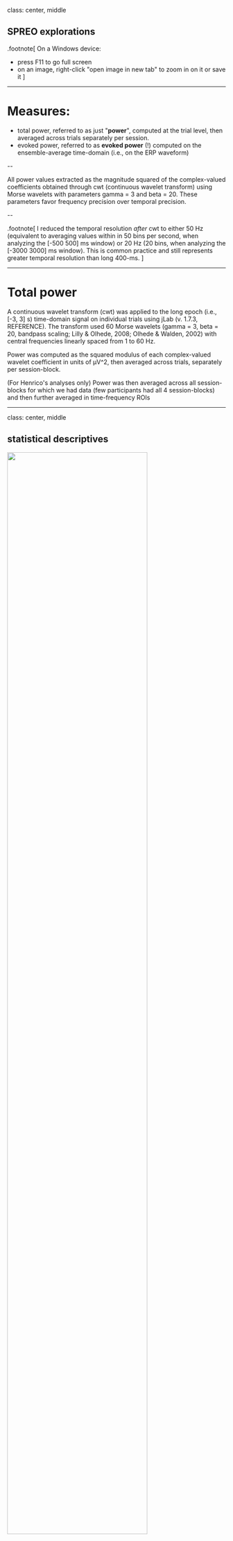 class: center, middle

## SPREO explorations

.footnote[
On a Windows device:
- press F11 to go full screen
- on an image, right-click "open image in new tab" to zoom in on it or save it
]

---

# Measures:


- total power, referred to as just "**power**", computed at the trial level, then averaged across trials separately per session.
- evoked power, referred to as **evoked power** (!) computed on the ensemble-average time-domain (i.e., on the ERP waveform)

--

All power values extracted as the magnitude squared of the complex-valued coefficients obtained through cwt (continuous wavelet transform) using Morse wavelets with parameters gamma = 3 and beta = 20. These parameters favor frequency precision over temporal precision.

--

.footnote[
I reduced the temporal resolution _after_ cwt to either 50 Hz (equivalent to averaging values within in 50 bins per second, when analyzing the [-500 500] ms window) or 20 Hz (20 bins, when analyzing the [-3000 3000] ms window). This is common practice and still represents greater temporal resolution than long 400-ms.
]

---

# Total power

A continuous wavelet transform (cwt) was applied to the long epoch (i.e., [-3, 3] s) time-domain signal on individual trials using jLab (v. 1.7.3, REFERENCE). The transform used 60 Morse wavelets (gamma = 3, beta = 20, bandpass scaling; Lilly & Olhede, 2008; Olhede & Walden, 2002) with central frequencies linearly spaced from 1 to 60 Hz.

Power was computed as the squared modulus of each complex-valued wavelet coefficient in units of µV^2, then averaged across trials, separately per session-block.

(For Henrico's analyses only) Power was then averaged across all session-blocks for which we had data (few participants had all 4 session-blocks) and then further averaged in time-frequency ROIs

---

class: center, middle

## statistical descriptives

<img src="https://kroki.io/mermaid/svg/eNpLL0osyFDwCeJScNQoycxN1U3Jz03MzNPhUlBQKCnKTMxRyEktS83R5FJw0kjNK07NTcpJVUgsSy1KTE8FCoZrJJeXAGlnjYL88tQiICsguiS_BKgNzI_lApqroKtrpxAOJp3BpBOYDOCCAAAy0yPD" width=80%>

<img src="https://kroki.io/mermaid/svg/eNoliLEKwyAYBvf_Kb7RQH2FQhLcOpQsGUoH03ykUo3Binn9ir3hDm5L9njjNgnQq-wC9RqDdfulDuTkrIdnoe8Eg-L-ZVg8YQuT3VjnqMx0r53V68y15sESP1xxxJPpKYIeWl8xNI_Nc7ORPz_y3iLh" width=80%>

.footnote[
ensemble average = mean across trials    
]
---

# [-600, 425] ms power around response (0 ms = incorrect response)

.left-column-66[
<img src="SPREO_assets/power_20_B_incorrect_perSessBlock_500.jpg" width=100%>
]


.right-column-33[
On a descriptive level, two patterns:
- near-alpha activity before the response
- theta-delta activity around the response 

These patterns appear either before or during an error. But how specific to error making are they?

]

---

# [-3000, 3000] ms power around response (0 ms = incorrect response)

.left-column-66[
<img src="SPREO_assets/power_20_B_incorrect_perSessBlock.jpg" width=100%>
]

.right-column-33[
In the longer epoch (spanning multiple trials before and after the error):
- the theta-delta activity is visible only around the error
- the near-alpha activity appears intermittently (post stimulus)

Perhaps, the near-alpha activity occurs after any stimulus. Perhaps it appears before any response (be it an error or not).

]


---

# [-3000, 3000] ms evoked power around response (0 ms = incorrect response)

.left-column-66[
<img src="SPREO_assets/power_evoked_20_B_incorrect_perSessBlock.jpg" width=100%>
]

.right-column-33[
Evoked-power shows the two patterns, but near-alpha activity is now much less evident relative to the theta-delta activity.

Possible interpretation: the theta-delta pattern is phase locked to the error, whereas the near-alpha pattern is not. Not unexpected.
]

---

class: center, middle

## statistical inference

---

# testing the association between cwt EEG and mean ERN

Monte-Carlo permutation testing (5000 iterations) based on statistical scores (e.g., correlations, t-test scores depending on the analysis) to obtain an empirical p-value at each time-frequency point (or "pixel" like most people like to call it when considering a time-frequency matrix). Binary approach: significant (p < 0.05) or not.

--

Analysis set 1. Pearson correlations between mean ERN and each time-frequency point (or "pixel") across participants, separately per session-block.

Analysis set 2. Paired-sample t-test at each time-frequency point (or "pixel") comparing incorrect vs correct trials

--

Some participants don't have data for a certain session-block combination (did not make enough errors in that session-block). So, they are excluded from the analysis on that session-block combination only.

--

Multiple-testing inflation of false discoveries not controlled for now. At a later point, cluster correction can be applied. Therefore, the current analyses _can show many significant time-frequency results which would be washed out by multiple-testing correction_. This exercise is purely _exploratory_ for now.

---

class: center, middle

## statistical inference
### Analysis set 1

---

# mean ERN : [-600, 425] ms power (session-block 1a)

.left-column-66[
<img src="SPREO_assets/analysis1_permutationH0testing_power_ernm_1a_20_B_5000Iter_500.jpg" width=80%>
]

.right-column-33[

A negative correlation indicates that a _more negative_ ERN (i.e., larger ERN mean amplitude) is associated with greater power in that specific time-frequency point.

Subjects with greater theta-delta activity and near-alpha activity(and beyond) have a larger ERN.
]

---

# mean ERN amplitude : [-3000, 3000] ms power (session-block 1a)

.left-column-66[
<img src="SPREO_assets/analysis1_permutationH0testing_power_ernm_1a_20_B_5000Iter.jpg" width=80%>
]

.right-column-33[
With an intertrial interval of ca. 1.5 s (more or less?), the near-alpha effect stretches not only into trials _before_ the error but even into those _after_ the error. 

.small-text[
(Speculation alert) What does it mean? 
The near-alpha pattern is unlikely to be specific to error-making. It could reflect the mobilization of resources towards the processing of the stimulus. The negative association effect could indicate that individuals with greater near-alpha power, allocate more resources to the task, and therefore _when they make an error_, their ERN is larger.
]
]

---

Is this association _stable_ across session-blocks? 

--
Short answer: **no**.

The next slide will show how this association becomes more and more localized to just peri-error delta-theta.

---

# mean ERN amplitude : [-3000, 3000] ms power (all sessions)

.quadrant-2[
    <div align="center" style="display: flex; justify-content: center; align-items: center; height: 100%;">
        <img src="SPREO_assets/analysis1_permutationH0testing_power_ernm_1a_20_B_5000Iter.jpg" width=60%>    
    </div>

]

.quadrant-1[
    <div align="center" style="display: flex; justify-content: center; align-items: center; height: 100%;">
        <img src="SPREO_assets/analysis1_permutationH0testing_power_ernm_1b_20_B_5000Iter.jpg" width=60%>    
    </div>
]

.quadrant-3[
    <div align="center" style="display: flex; justify-content: center; align-items: center; height: 100%;">
        <img src="SPREO_assets/analysis1_permutationH0testing_power_ernm_2a_20_B_5000Iter.jpg" width=60%>    
    </div>
]

.quadrant-4[
    <div align="center" style="display: flex; justify-content: center; align-items: center; height: 100%;">
        <img src="SPREO_assets/analysis1_permutationH0testing_power_ernm_2b_20_B_5000Iter.jpg" width=60%>
    </div>
]


---

# mean Pe amplitude : [-3000, 3000] ms power (all sessions)

not yet done

---

# Three approaches to correct trial selection.

<div align="center">
    <img src="https://kroki.io/mermaid/svg/eNpLL0osyFAIceFSUHCMLinKTMxRKKksSI0F8p00MvOS84uKUpNLNIFcZw0oJygvBcR3gfEDispAfFc4vxis3lFBV9dOwQnOcoazXOAsVwCPHyJS" width="40%">
</div>


--

.small-text[
**'correctRnd'**. Correct trials **chosen randomly** with the contrain of being in the same number of incorrect trials, per session-block.
]

--

.left-column[
.small-text[
**'correctPrv'**. For each incorrect trial, take the **trial before**. But identify instances where (1) the previous trial was also incorrect (i.e., a train of multiple incorrect trials) or (2) the first trial of the session-block was incorrect (so no previous trial)<br>
...and remove those instances, and replace them with randomly chosen correct trials belonging to the same session-block and **(18 Sep addition)** not occurring after an error
]
]

--

.right-column[
.small-text[
**'correctPst'**. For each incorrect trial, take the **trial after**. But identify instances where (1) the following trial was also incorrect (i.e., a train of multiple incorrect trials) or (2) the last trial of the session-block was incorrect (so no previous trial)<br>
...and remove those instances, and replace them with randomly chosen correct trials belonging to the same session-block and not occurring before an error
]
]

--

.footnote[
alternating incorrect trials mess up the Prv vs Pst split (e.g., C C I C I C C) where a correct trial is _both before and after_ an incorrect trial. Currently this type of correct trials are in both Prv and Pst.
]

---

# Example of trial classification for each session-block

<img src="SPREO_assets/F052_2a.jpg" width=100%>

.small-text[
The horizontal axis shows trials within a session-block, 2a in this example.

The vertical axis shows types of trials. Incorrect trials are shown with a purple cross. Above and below are correct trials that, respectively, followed and preceded an incorrect trial.

Notice how a correct trial can _both precede and follow_ an incorrect trials. Making the previous vs following split less clear-cut than ideal. 
]

---

# [-3000, 3000] ms power around response (0 ms = response)

.quadrant-2[
    <div align="center" style="display: flex; justify-content: center; align-items: center; height: 100%;">
        <img src="SPREO_assets/power_20_B_incorrect_perSessBlock.jpg" width=70%>    
    </div>

]

.quadrant-1[
    <div align="center" style="display: flex; justify-content: center; align-items: center; height: 100%;">
        <img src="SPREO_assets/power_20_B_correctRnd_perSessBlock.jpg" width=70%>    
    </div>
]

.quadrant-3[
    <div align="center" style="display: flex; justify-content: center; align-items: center; height: 100%;">
        <img src="SPREO_assets/power_20_B_correctPrv_perSessBlock.jpg" width=70%>    
    </div>
]

.quadrant-4[
    <div align="center" style="display: flex; justify-content: center; align-items: center; height: 100%;">
        <img src="SPREO_assets/power_20_B_correctPst_perSessBlock.jpg" width=70%>
    </div>
]


---

class: center, middle

## statistical inference
### Analysis set 2

---

# t-tests [-3000, 3000] ms power (session-block 1a), incorrect vs correctRnd

.left-column-66[
<img src="SPREO_assets/analysis2_permutationH0testing_power_1a_incorrectVScorrectRnd_20_B_5000Iter.jpg" width=80%>
]

.right-column-33[
Interpretation: the peri-error theta-delta activity is larger for incorrect trials than correct (correctRnd).

The effect includes the theta-delta range (and it's probably maximal at theta) but it's not limited to these frequencies.

There is some other stuff that might be interesting, or might just be "false discovery".

.small-text[
Let's compare these effects across sessions (next slide). The peri-error theta-delta activity is a constant, so is a beta-ish effect.
]

]

---

# t-tests [-3000, 3000] ms power (all session-blocks), incorrect vs correctRnd

.quadrant-2[
    <div align="center" style="display: flex; justify-content: center; align-items: center; height: 100%;">
        <img src="SPREO_assets/analysis2_permutationH0testing_power_1a_incorrectVScorrectRnd_20_B_5000Iter.jpg" width=60%>    
    </div>
]

.quadrant-1[
    <div align="center" style="display: flex; justify-content: center; align-items: center; height: 100%;">
        <img src="SPREO_assets/analysis2_permutationH0testing_power_1b_incorrectVScorrectRnd_20_B_5000Iter.jpg" width=60%>    
    </div>
]

.quadrant-3[
    <div align="center" style="display: flex; justify-content: center; align-items: center; height: 100%;">
        <img src="SPREO_assets/analysis2_permutationH0testing_power_2a_incorrectVScorrectRnd_20_B_5000Iter.jpg" width=60%>    
    </div>
]

.quadrant-4[
    <div align="center" style="display: flex; justify-content: center; align-items: center; height: 100%;">
        <img src="SPREO_assets/analysis2_permutationH0testing_power_2b_incorrectVScorrectRnd_20_B_5000Iter.jpg" width=60%>
    </div>
]

---

# t-tests [-3000, 3000] ms power (all session-blocks), incorrect vs correctPrv

.quadrant-2[
    <div align="center" style="display: flex; justify-content: center; align-items: center; height: 100%;">
        <img src="SPREO_assets/analysis2_permutationH0testing_power_1a_incorrectVScorrectPrv_20_B_5000Iter.jpg" width=60%>    
    </div>
]

.quadrant-1[
    <div align="center" style="display: flex; justify-content: center; align-items: center; height: 100%;">
        <img src="SPREO_assets/analysis2_permutationH0testing_power_1b_incorrectVScorrectPrv_20_B_5000Iter.jpg" width=60%>    
    </div>
]

.quadrant-3[
    <div align="center" style="display: flex; justify-content: center; align-items: center; height: 100%;">
        <img src="SPREO_assets/analysis2_permutationH0testing_power_2a_incorrectVScorrectPrv_20_B_5000Iter.jpg" width=60%>    
    </div>
]

.quadrant-4[
    <div align="center" style="display: flex; justify-content: center; align-items: center; height: 100%;">
        <img src="SPREO_assets/analysis2_permutationH0testing_power_2b_incorrectVScorrectPrv_20_B_5000Iter.jpg" width=60%>
    </div>
]

---


In the previous slide, something happens about 1.5 seconds... 
Should we get excited about the blue blob that follows the red one? 

--
In my opinion, no. 

--

Reason.: This analysis compares epochs locked to an error with epochs locked to correctPrv, that is correct responses _before_ an error (i.e., an error will be made ca 1.5 s later).

The epochs locked to errors show greater peri-error delta-theta (red blob). 

The epochs not locked to errors will have an error ca. 1.5 s later (blue blob). The blue blob is the transposed version of the red blob, that's all.

--

In other words, both "incorrect" and "correctPrv" epochs include an error, either a 0 s or ca. 1.5 s.

--

Additional evidence for this interpretation in the next slide: the blue blob sorts of appears at -1.5 s when comparing epochs locked to an error with epochs locked to correct responses _after_ an error (i.e., an error was be made ca 1.5 s before).

---

# t-tests [-3000, 3000] ms power (all session-blocks), incorrect vs correctPst


.quadrant-2[
    <div align="center" style="display: flex; justify-content: center; align-items: center; height: 100%;">
        <img src="SPREO_assets/analysis2_permutationH0testing_power_1a_incorrectVScorrectPst_20_B_5000Iter.jpg" width=60%>    
    </div>
]

.quadrant-1[
    <div align="center" style="display: flex; justify-content: center; align-items: center; height: 100%;">
        <img src="SPREO_assets/analysis2_permutationH0testing_power_1b_incorrectVScorrectPst_20_B_5000Iter.jpg" width=60%>    
    </div>
]

.quadrant-3[
    <div align="center" style="display: flex; justify-content: center; align-items: center; height: 100%;">
        <img src="SPREO_assets/analysis2_permutationH0testing_power_2a_incorrectVScorrectPst_20_B_5000Iter.jpg" width=60%>    
    </div>
]

.quadrant-4[
    <div align="center" style="display: flex; justify-content: center; align-items: center; height: 100%;">
        <img src="SPREO_assets/analysis2_permutationH0testing_power_2b_incorrectVScorrectPst_20_B_5000Iter.jpg" width=60%>
    </div>
]

---

# t-tests [-3000, 3000] ms power (all session-blocks), correctPst vs correctPrv


.quadrant-2[
    <div align="center" style="display: flex; justify-content: center; align-items: center; height: 100%;">
        <img src="SPREO_assets/analysis2_permutationH0testing_power_1a_correctPstVScorrectPrv_20_B_5000Iter.jpg" width=60%>    
    </div>
]

.quadrant-1[
    <div align="center" style="display: flex; justify-content: center; align-items: center; height: 100%;">
        <img src="SPREO_assets/analysis2_permutationH0testing_power_1b_correctPstVScorrectPrv_20_B_5000Iter.jpg" width=60%>    
    </div>
]

.quadrant-3[
    <div align="center" style="display: flex; justify-content: center; align-items: center; height: 100%;">
        <img src="SPREO_assets/analysis2_permutationH0testing_power_2a_correctPstVScorrectPrv_20_B_5000Iter.jpg" width=60%>    
    </div>
]

.quadrant-4[
    <div align="center" style="display: flex; justify-content: center; align-items: center; height: 100%;">
        <img src="SPREO_assets/analysis2_permutationH0testing_power_2b_correctPstVScorrectPrv_20_B_5000Iter.jpg" width=60%>
    </div>
]

---

When comparing epochs locked to correct responses _after_ an error (i.e., an error will be made ca 1.5 s before) with epochs locked to correct responses _before_ an error (i.e., an error will be made ca 1.5 s later), the same two transposed blobs appear at once, at -1.5 s and +1.5 s.

--

We need to zoom in to see something more meaningful (next slide). But keep in mind, the current cwt parameter (beta = 20) is not great for temporal precision especially in the lower frequencies.

--

Long story short: post-error trials show lower alpha mainly before the response (or equivalently after the stimulus). You can notice it in the previous slide too.

--

A previous study showing the same alpha decrease in golf putting after missing a putt http://doi.org/10.1111/psyp.12414
1. Generally, people put in more resources in trials following an error
2. Generally, lower alpha power indicates release from neuronal inhibition (more resources)



---

# t-tests [-3000, 3000] ms power (all session-blocks), correctPst vs correctPrv


.quadrant-2[
    <div align="center" style="display: flex; justify-content: center; align-items: center; height: 100%;">
        <img src="SPREO_assets/analysis2_permutationH0testing_power_1a_correctPstVScorrectPrv_20_B_5000Iter_600.jpg" width=60%>    
    </div>
]

.quadrant-1[
    <div align="center" style="display: flex; justify-content: center; align-items: center; height: 100%;">
        <img src="SPREO_assets/analysis2_permutationH0testing_power_1b_correctPstVScorrectPrv_20_B_5000Iter_600.jpg" width=60%>    
    </div>
]

.quadrant-3[
    <div align="center" style="display: flex; justify-content: center; align-items: center; height: 100%;">
        <img src="SPREO_assets/analysis2_permutationH0testing_power_2a_correctPstVScorrectPrv_20_B_5000Iter_600.jpg" width=60%>    
    </div>
]

.quadrant-4[
    <div align="center" style="display: flex; justify-content: center; align-items: center; height: 100%;">
        <img src="SPREO_assets/analysis2_permutationH0testing_power_2b_correctPstVScorrectPrv_20_B_5000Iter_600.jpg" width=60%>
    </div>
]


